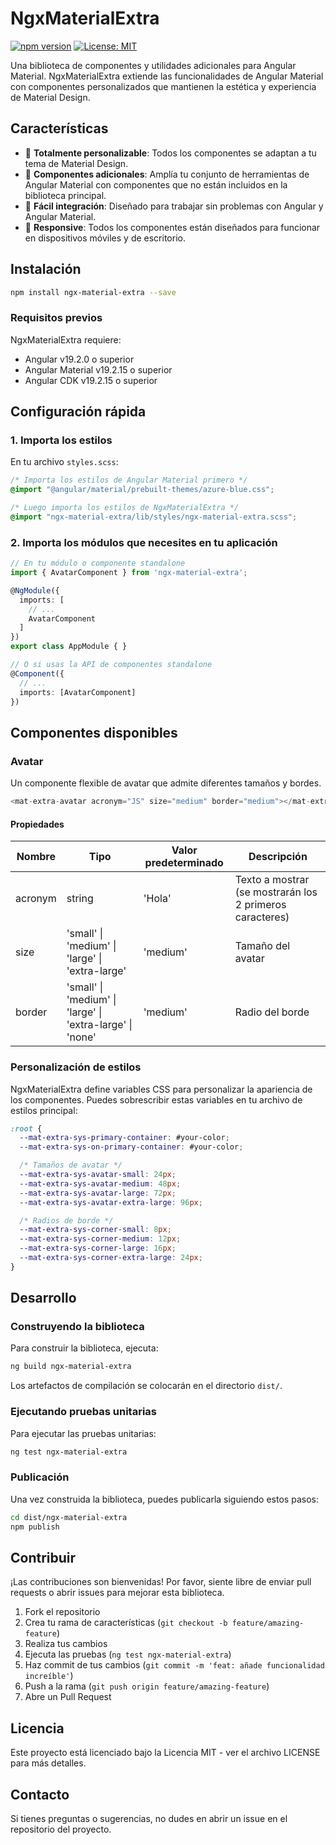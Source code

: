 # NgxMaterialExtra

[![npm version](https://badge.fury.io/js/ngx-material-extra.svg)](https://www.npmjs.com/package/ngx-material-extra)
[![License: MIT](https://img.shields.io/badge/License-MIT-yellow.svg)](https://opensource.org/licenses/MIT)

Una biblioteca de componentes y utilidades adicionales para Angular Material. NgxMaterialExtra extiende las funcionalidades de Angular Material con componentes personalizados que mantienen la estética y experiencia de Material Design.

## Características

- 🎨 **Totalmente personalizable**: Todos los componentes se adaptan a tu tema de Material Design.
- 🎯 **Componentes adicionales**: Amplía tu conjunto de herramientas de Angular Material con componentes que no están incluidos en la biblioteca principal.
- 🔧 **Fácil integración**: Diseñado para trabajar sin problemas con Angular y Angular Material.
- 📱 **Responsive**: Todos los componentes están diseñados para funcionar en dispositivos móviles y de escritorio.

## Instalación

```bash
npm install ngx-material-extra --save
```

### Requisitos previos

NgxMaterialExtra requiere:

- Angular v19.2.0 o superior
- Angular Material v19.2.15 o superior
- Angular CDK v19.2.15 o superior

## Configuración rápida

### 1. Importa los estilos

En tu archivo `styles.scss`:

```scss
/* Importa los estilos de Angular Material primero */
@import "@angular/material/prebuilt-themes/azure-blue.css";

/* Luego importa los estilos de NgxMaterialExtra */
@import "ngx-material-extra/lib/styles/ngx-material-extra.scss";
```

### 2. Importa los módulos que necesites en tu aplicación

```typescript
// En tu módulo o componente standalone
import { AvatarComponent } from 'ngx-material-extra';

@NgModule({
  imports: [
    // ...
    AvatarComponent
  ]
})
export class AppModule { }

// O si usas la API de componentes standalone
@Component({
  // ...
  imports: [AvatarComponent]
})
```

## Componentes disponibles

### Avatar

Un componente flexible de avatar que admite diferentes tamaños y bordes.

```typescript
<mat-extra-avatar acronym="JS" size="medium" border="medium"></mat-extra-avatar>
```

#### Propiedades

| Nombre  | Tipo                                                      | Valor predeterminado | Descripción                                              |
| ------- | --------------------------------------------------------- | -------------------- | -------------------------------------------------------- |
| acronym | string                                                    | 'Hola'               | Texto a mostrar (se mostrarán los 2 primeros caracteres) |
| size    | 'small' \| 'medium' \| 'large' \| 'extra-large'           | 'medium'             | Tamaño del avatar                                        |
| border  | 'small' \| 'medium' \| 'large' \| 'extra-large' \| 'none' | 'medium'             | Radio del borde                                          |

### Personalización de estilos

NgxMaterialExtra define variables CSS para personalizar la apariencia de los componentes. Puedes sobrescribir estas variables en tu archivo de estilos principal:

```scss
:root {
  --mat-extra-sys-primary-container: #your-color;
  --mat-extra-sys-on-primary-container: #your-color;

  /* Tamaños de avatar */
  --mat-extra-sys-avatar-small: 24px;
  --mat-extra-sys-avatar-medium: 48px;
  --mat-extra-sys-avatar-large: 72px;
  --mat-extra-sys-avatar-extra-large: 96px;

  /* Radios de borde */
  --mat-extra-sys-corner-small: 8px;
  --mat-extra-sys-corner-medium: 12px;
  --mat-extra-sys-corner-large: 16px;
  --mat-extra-sys-corner-extra-large: 24px;
}
```

## Desarrollo

### Construyendo la biblioteca

Para construir la biblioteca, ejecuta:

```bash
ng build ngx-material-extra
```

Los artefactos de compilación se colocarán en el directorio `dist/`.

### Ejecutando pruebas unitarias

Para ejecutar las pruebas unitarias:

```bash
ng test ngx-material-extra
```

### Publicación

Una vez construida la biblioteca, puedes publicarla siguiendo estos pasos:

```bash
cd dist/ngx-material-extra
npm publish
```

## Contribuir

¡Las contribuciones son bienvenidas! Por favor, siente libre de enviar pull requests o abrir issues para mejorar esta biblioteca.

1. Fork el repositorio
2. Crea tu rama de características (`git checkout -b feature/amazing-feature`)
3. Realiza tus cambios
4. Ejecuta las pruebas (`ng test ngx-material-extra`)
5. Haz commit de tus cambios (`git commit -m 'feat: añade funcionalidad increíble'`)
6. Push a la rama (`git push origin feature/amazing-feature`)
7. Abre un Pull Request

## Licencia

Este proyecto está licenciado bajo la Licencia MIT - ver el archivo LICENSE para más detalles.

## Contacto

Si tienes preguntas o sugerencias, no dudes en abrir un issue en el repositorio del proyecto.
